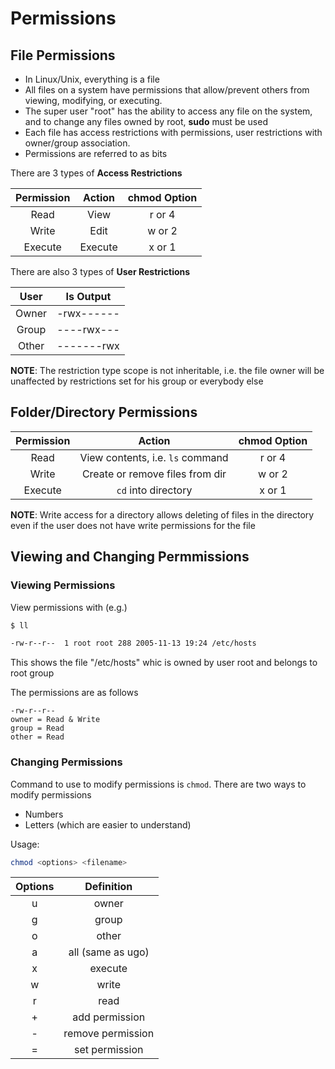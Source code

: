 # Permissions

## File Permissions

- In Linux/Unix, everything is a file
- All files on a system have permissions that allow/prevent others from viewing, modifying, or executing.
- The super user "root" has the ability to access any file on the system, and to change any files owned by root, **sudo** must be used
- Each file has access restrictions with permissions, user restrictions with owner/group association.
- Permissions are referred to as bits

There are 3 types of **Access Restrictions**

| Permission | Action | chmod Option |
|:--------: |:----: |:----------: |
| Read | View | r or 4 |
| Write | Edit | w or 2 |
| Execute | Execute | x or 1 |

There are also 3 types of **User Restrictions**

| User | Is Output |
|:-: |:-: |
| Owner | -rwx------|
| Group | ----rwx---|
| Other | -------rwx|

**NOTE**: The restriction type scope is not inheritable, i.e. the file owner will be unaffected by restrictions set for his group or everybody else

## Folder/Directory Permissions

| Permission | Action | chmod Option |
|:--------: |:----: |:----------: |
| Read | View contents, i.e. ``ls`` command | r or 4 |
| Write | Create or remove files from dir | w or 2 |
| Execute | ``cd`` into directory | x or 1 |

**NOTE**: Write access for a directory allows deleting of files in the directory even if the user does not have write permissions for the file

## Viewing and Changing Permmissions

### Viewing Permissions

View permissions with (e.g.)
```bash
$ ll

-rw-r--r--  1 root root 288 2005-11-13 19:24 /etc/hosts
```
This shows the file "/etc/hosts" whic is owned by user root and belongs to root group

The permissions are as follows
```
-rw-r--r--
owner = Read & Write
group = Read
other = Read
```

### Changing Permissions

Command to use to modify permissions is ``chmod``. There are two ways to modify permissions
- Numbers
- Letters (which are easier to understand)

Usage:
```bash
chmod <options> <filename>
```
| Options | Definition |
| :-----: | :--------: |
| u | owner |
| g | group |
| o | other |
| a | all (same as ugo) |
| x | execute |
| w | write |
| r | read |
| + | add permission |
| - | remove permission |
| = | set permission |

